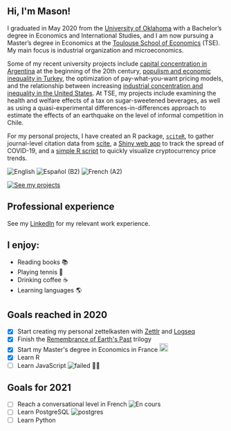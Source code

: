 ## Hi, I'm Mason!

I graduated in May 2020 from the [University of Oklahoma](https://www.ou.edu/) with a Bachelor’s degree in Economics and International Studies, and I am now pursuing a Master’s degree in Economics at the [Toulouse School of Economics](https://tse-fr.eu/) (TSE). My main focus is industrial organization and microeconomics.

Some of my recent university projects include [capital concentration in Argentina](https://masonrhayes.com/publication/radical-party/) at the beginning of the 20th century, [populism and economic inequality in Turkey](https://masonrhayes.com/publication/populism-and-inequality-in-turkey/), the optimization of pay-what-you-want pricing models, and the relationship between increasing [industrial concentration and inequality in the United States](https://masonrhayes.com/publication/the-inegalitarian-spiral/). At TSE, my projects include examining the health and welfare effects of a tax on sugar-sweetened beverages, as well as using a quasi-experimental differences-in-differences approach to estimate the effects of an earthquake on the level of informal competition in Chile.

For my personal projects, I have created an R package, [`sciteR`](https://github.com/masonrhayes/sciteR), to gather journal-level citation data from [scite](https://scite.ai), a [Shiny web app](https://masonrhayes.shinyapps.io/coronavirus_app/) to track the spread of COVID-19, and a [simple R script](https://github.com/masonrhayes/cryptocurrency_analysis) to quickly visualize cryptocurrency price trends.

![English](https://img.shields.io/static/v1?label=language&message=English%20%28native%29&color=blue)
![Español (B2)](https://img.shields.io/static/v1?label=language&message=Español%20%28C1%29&color=yellow)
![French (A2)](https://img.shields.io/static/v1?label=language&message=Français%20%28A2%29&color=crimson)

[![See my projects](https://img.shields.io/badge/projects-See%20my%20projects-red)](https://masonrhayes.com/#publications)

## Professional experience

See my [LinkedIn](https://www.linkedin.com/in/masonrhayes) for my relevant work experience.

## I enjoy:

- Reading books :books:
- Playing tennis :tennis:
- Drinking coffee :coffee:
- Learning languages :earth_americas:

## Goals reached in 2020

- [x] Start creating my personal zettelkasten with [Zettlr](https://github.com/Zettlr/Zettlr) and [Logseq](https://logseq.com/)
- [x] Finish the [Remembrance of Earth's Past](https://en.wikipedia.org/wiki/Remembrance_of_Earth%27s_Past) trilogy
- [x] Start my Master's degree in Economics in France <img src="https://camo.githubusercontent.com/f4a3d88a2f40abc7a7ff08a39ae6ca21366250a5d603c131f6ad577239d0c119/68747470733a2f2f75706c6f61642e77696b696d656469612e6f72672f77696b6970656469612f636f6d6d6f6e732f632f63332f466c61675f6f665f4672616e63652e737667" width="20">
- [x] Learn R
- [ ] Learn JavaScript ![failed](https://progress-bar.dev/5/?title=gave%20up) :man_shrugging:

## Goals for 2021
- [ ] Reach a conversational level in French ![En cours](https://progress-bar.dev/25/?title=en%20cours)
- [ ] Learn PostgreSQL ![postgres](https://progress-bar.dev/15/?title=in%20progress)
- [ ] Learn Python
